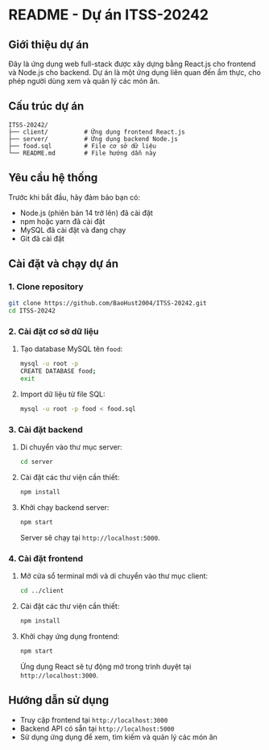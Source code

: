 # README - Dự án ITSS-20242

## Giới thiệu dự án
Đây là ứng dụng web full-stack được xây dựng bằng React.js cho frontend và Node.js cho backend. Dự án là một ứng dụng liên quan đến ẩm thực, cho phép người dùng xem và quản lý các món ăn.

## Cấu trúc dự án
```
ITSS-20242/
├── client/          # Ứng dụng frontend React.js
├── server/          # Ứng dụng backend Node.js
├── food.sql         # File cơ sở dữ liệu
└── README.md        # File hướng dẫn này
```

## Yêu cầu hệ thống
Trước khi bắt đầu, hãy đảm bảo bạn có:
- Node.js (phiên bản 14 trở lên) đã cài đặt
- npm hoặc yarn đã cài đặt
- MySQL đã cài đặt và đang chạy
- Git đã cài đặt

## Cài đặt và chạy dự án

### 1. Clone repository
```bash
git clone https://github.com/BaoHust2004/ITSS-20242.git
cd ITSS-20242
```

### 2. Cài đặt cơ sở dữ liệu
1. Tạo database MySQL tên `food`:
   ```bash
   mysql -u root -p
   CREATE DATABASE food;
   exit
   ```

2. Import dữ liệu từ file SQL:
   ```bash
   mysql -u root -p food < food.sql
   ```

### 3. Cài đặt backend
1. Di chuyển vào thư mục server:
   ```bash
   cd server
   ```

2. Cài đặt các thư viện cần thiết:
   ```bash
   npm install
   ```

3. Khởi chạy backend server:
   ```bash
   npm start
   ```
   Server sẽ chạy tại `http://localhost:5000`.

### 4. Cài đặt frontend
1. Mở cửa sổ terminal mới và di chuyển vào thư mục client:
   ```bash
   cd ../client
   ```

2. Cài đặt các thư viện cần thiết:
   ```bash
   npm install
   ```

3. Khởi chạy ứng dụng frontend:
   ```bash
   npm start
   ```
   Ứng dụng React sẽ tự động mở trong trình duyệt tại `http://localhost:3000`.

## Hướng dẫn sử dụng
- Truy cập frontend tại `http://localhost:3000`
- Backend API có sẵn tại `http://localhost:5000`
- Sử dụng ứng dụng để xem, tìm kiếm và quản lý các món ăn
